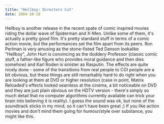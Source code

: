 ```yaml
---
title: "Hellboy: Directors Cut"
date: 2004-10-18
---
```


Hellboy is another release in the recent spate of comic inspired movies riding the dollar wave of Spiderman and X-Men. Unlike some of them, it's actually a pretty good film.
It's pretty standard stuff in terms of a comic action movie, but the performances set the film apart from its peers. Ron Perlman is very amusing as the stone-fisted Ted Danson lookalike "Hellboy", John Hurt is convincing as the doddery Professor (classic comic stuff, a father-like figure who provides moral guidance and then dies somehow) and Karl Roden is sinister as Rasputin.
The effects are quite nicely done - some of the transitions from real people to CGI people are a bit obvious, but these things are still remarkably hard to do right when you are looking at them at DVD or higher resolution (case in point, Matrix Reloaded's effects looked seamless at the cinema, a bit noticeable on DVD and they are just plain obvious on the HDTV version - there's simply so much detail that no computer algorithms currently available can trick your brain into believing it is reality). I guess the sound was ok, but none of the soundtrack sticks in my mind, so it can't have been great ;)
If you like action movies and don't mind them going for humour/style over substance, you might like this.

